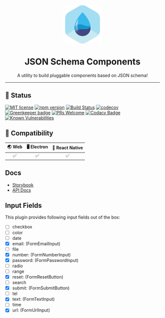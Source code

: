 <div align="center">
	<img width=125 height=125 src="assets/common/logo.png">
  <h1>
		JSON Schema Components
	</h1>
  <p>A utility to build pluggable components based on JSON schema!</p>
</div>

<hr />

## 🎊 Status

[![MIT license](https://img.shields.io/badge/license-MIT-brightgreen.svg)](http://opensource.org/licenses/MIT)
[![npm version](https://img.shields.io/npm/v/@bluebase/plugin-json-schema-components.svg?style=flat)](https://npmjs.org/package/@bluebase/plugin-json-schema-components "View this project on npm")
[![Build Status](https://travis-ci.com/BlueBaseJS/plugin-json-schema-components.svg?branch=master)](https://travis-ci.com/BlueBaseJS/plugin-json-schema-components)
[![codecov](https://codecov.io/gh/BlueBaseJS/plugin-json-schema-components/branch/master/graph/badge.svg)](https://codecov.io/gh/BlueBaseJS/plugin-json-schema-components)
[![Greenkeeper badge](https://badges.greenkeeper.io/BlueBaseJS/plugin-json-schema-components.svg)](https://greenkeeper.io/) [![PRs Welcome](https://img.shields.io/badge/PRs-welcome-brightgreen.svg)](https://github.com/BlueBaseJS/plugin-json-schema-components/blob/master/CONTRIBUTING.md)
[![Codacy Badge](https://api.codacy.com/project/badge/Grade/3c79162871414b6aa7c15d1a423adeca)](https://www.codacy.com/app/BlueBaseJS/plugin-json-schema-components?utm_source=github.com&amp;utm_medium=referral&amp;utm_content=BlueBaseJS/plugin-json-schema-components&amp;utm_campaign=Badge_Grade)
[![Known Vulnerabilities](https://snyk.io/test/github/BlueBaseJS/plugin-json-schema-components/badge.svg)](https://snyk.io/test/github/BlueBaseJS/plugin-json-schema-components)

## 🤝 Compatibility

| 🌏 Web | 🖥 Electron | 📱 React Native |
| :----: | :---------: | :--------------: |
|✅|✅|✅|

## Docs

- [Storybook](https://bluebasejs.github.io/plugin-json-schema-components/storybook/)
- [API Docs](https://bluebasejs.github.io/plugin-json-schema-components/)

## Input Fields

This plugin provides following input fields out of the box:

- [ ] checkbox
- [ ] color
- [ ] date
- [x] email: (FormEmailInput)
- [ ] file
- [x] number: (FormNumberInput)
- [x] password: (FormPasswordInput)
- [ ] radio
- [ ] range
- [x] reset: (FormResetButton)
- [ ] search
- [x] submit: (FormSubmitButton)
- [ ] tel
- [x] text: (FormTextInput)
- [ ] time
- [x] url: (FormUrlInput)